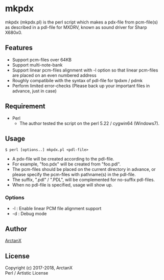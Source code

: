 # mkpdx

mkpdx (mkpdx.pl) is the perl script which makes a pdx-file from pcm-file(s) as described in a pdl-file for MXDRV, known as sound driver for Sharp X680x0.

## Features

- Support pcm-files over 64KB
- Support multi-note-bank
- Support linear pcm-files alignment with -l option so that linear pcm-files are placed on an even numbered address
- Roughly compatibile with the syntax of pdl-file for tpdxm / pdmk
- Perform limited error-checks (Please back up your important files in advance, just in case)

## Requirement

- Perl
  - The author tested the script on the perl 5.22 / cygwin64 (Windows7).

## Usage

    $ perl [options..] mkpdx.pl <pdl-file>

- A pdx-file will be created according to the pdl-file.
- For example, "foo.pdx" will be created from "foo.pdl".
- The pcm-files should be placed on the current directory in advance, or please specify the pcm-files with pathname(s) in the pdl-file.
- The suffix, ".pdl" / ".PDL", will be complemented for no-suffix pdl-files.
- When no pdl-file is specified, usage will show up.

### Options

-  -l : Enable linear PCM file alignment support
-  -d : Debug mode

## Author

  [ArctanX](https://github.com/arctanx93)

## License

Copyright (c) 2017-2018, ArctanX  
Perl / Artistic License
